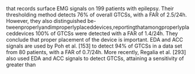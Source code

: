 that records surface EMG signals on 199 patients with epilepsy. Their thresholding method
detects 76% of overall GTCSs, with a FAR of 2.5/24h. However, they also distinguished be-
tweenproperlyandimproperlyplaceddevices,reportingthatamongproperlyplaceddevices
100% of GTCSs were detected with a FAR of 1.4/24h. They conclude that proper placement
of the device is important. EDA and ACC signals are used by Poh et al. [153] to detect 94%
of GTCSs in a data set from 80 patients, with a FAR of 0.7/24h. More recently, Regalia et al.
[293] also used EDA and ACC signals to detect GTCSs, attaining a sensitivity of greater than